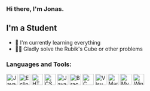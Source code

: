 ### Hi there, I'm Jonas.

## I'm a Student
- 🌱 I'm currently learning everything
- 🧙‍♂️ Gladly solve the Rubik's Cube or other problems

### Languages and Tools:

<img algin="left" alt="Java" height="30px" src="https://upload.wikimedia.org/wikipedia/de/e/e1/Java-Logo.svg">
<img algin="left" alt="Eclipse" height="30px" src="https://upload.wikimedia.org/wikipedia/commons/d/d0/Eclipse-Luna-Logo.svg">
<img algin="left" alt="HTML" height="30px" src="https://upload.wikimedia.org/wikipedia/commons/6/61/HTML5_logo_and_wordmark.svg">
<img algin="left" alt="CSS" height="30px" src="https://upload.wikimedia.org/wikipedia/commons/d/d5/CSS3_logo_and_wordmark.svg">
<img algin="left" alt="JavaScript" height="30px" src="https://upload.wikimedia.org/wikipedia/commons/9/99/Unofficial_JavaScript_logo_2.svg">
<img algin="left" alt="Brackets" height="30px" src="https://upload.wikimedia.org/wikipedia/commons/4/4c/Brackets_Icon.svg">
<img algin="left" alt="C" height="30px" src="https://upload.wikimedia.org/wikipedia/commons/3/35/The_C_Programming_Language_logo.svg">
<img algin="left" alt="Visual Studio Code" height="30px" src="https://upload.wikimedia.org/wikipedia/commons/2/2d/Visual_Studio_Code_1.18_icon.svg">
<img algin="left" alt="MariaDB" height="30px" src="https://upload.wikimedia.org/wikipedia/commons/c/c9/MariaDB_Logo.png">
<img algin="left" alt="MySQL" height="30px" src="https://upload.wikimedia.org/wikipedia/de/d/dd/MySQL_logo.svg">
<img algin="left" alt="Windows Terminal" height="30px" src="https://upload.wikimedia.org/wikipedia/commons/0/01/Windows_Terminal_Logo_256x256.png">

<!---
Jonas-hamburg/Jonas-hamburg is a ✨ special ✨ repository because its `README.md` (this file) appears on your GitHub profile.
You can click the Preview link to take a look at your changes.
--->
